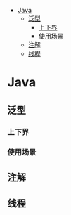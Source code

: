 <!-- TOC -->

- [Java](#java)
  - [泛型](#泛型)
    - [上下界](#上下界)
    - [使用场景](#使用场景)
  - [注解](#注解)
  - [线程](#线程)

<!-- /TOC -->
# Java
## 泛型
### 上下界
### 使用场景
## 注解
## 线程
